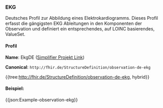 ### EKG

Deutsches Profil zur Abbildung eines Elektrokardiogramms. Dieses Profil erfasst die gängigsten EKG Ableitungen in den Komponenten der Observation und definiert ein entsprechendes, auf LOINC basierendes, ValueSet.

#### Profil

**Name**: EkgDE ([Simplifier Projekt Link](https://simplifier.net/resolve?canonical=http://fhir.de/StructureDefinition/observation-de-ekg&scope=de.basisprofil.r4@1.5.3))

**Canonical**: `http://fhir.de/StructureDefinition/observation-de-ekg`

{{tree:http://fhir.de/StructureDefinition/observation-de-ekg, hybrid}}

#### Beispiel:
{{json:Example-observation-ekg}}